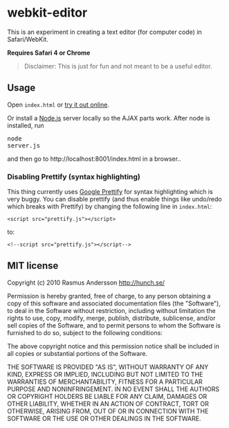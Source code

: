 # webkit-editor

This is an experiment in creating a text editor (for computer code) in Safari/WebKit.

**Requires Safari 4 or Chrome**

> Disclaimer: This is just for fun and not meant to be a useful editor.

## Usage

Open `index.html` or <a href="http://hunch.se/webkit-editor/">try it out online</a>.

Or install a <a href="http://nodejs.org/">Node.js</a> server locally so the AJAX parts work.  After node is installed, run <pre>node server.js</pre> and then go to http://localhost:8001/index.html in a browser..

### Disabling Prettify (syntax highlighting)

This thing currently uses [Google Prettify](http://code.google.com/p/google-code-prettify/) for syntax highlighting which is very buggy. You can disable prettify (and thus enable things like undo/redo which breaks with Prettify) by changing the following line in `index.html`:

    <script src="prettify.js"></script>

to:

    <!--script src="prettify.js"></script-->

## MIT license

Copyright (c) 2010 Rasmus Andersson <http://hunch.se/>

Permission is hereby granted, free of charge, to any person obtaining a copy
of this software and associated documentation files (the "Software"), to deal
in the Software without restriction, including without limitation the rights
to use, copy, modify, merge, publish, distribute, sublicense, and/or sell
copies of the Software, and to permit persons to whom the Software is
furnished to do so, subject to the following conditions:

The above copyright notice and this permission notice shall be included in
all copies or substantial portions of the Software.

THE SOFTWARE IS PROVIDED "AS IS", WITHOUT WARRANTY OF ANY KIND, EXPRESS OR
IMPLIED, INCLUDING BUT NOT LIMITED TO THE WARRANTIES OF MERCHANTABILITY,
FITNESS FOR A PARTICULAR PURPOSE AND NONINFRINGEMENT. IN NO EVENT SHALL THE
AUTHORS OR COPYRIGHT HOLDERS BE LIABLE FOR ANY CLAIM, DAMAGES OR OTHER
LIABILITY, WHETHER IN AN ACTION OF CONTRACT, TORT OR OTHERWISE, ARISING FROM,
OUT OF OR IN CONNECTION WITH THE SOFTWARE OR THE USE OR OTHER DEALINGS IN
THE SOFTWARE.
